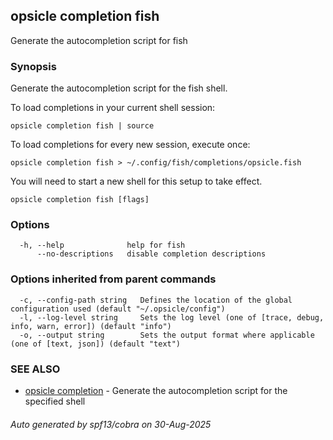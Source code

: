 ## opsicle completion fish

Generate the autocompletion script for fish

### Synopsis

Generate the autocompletion script for the fish shell.

To load completions in your current shell session:

	opsicle completion fish | source

To load completions for every new session, execute once:

	opsicle completion fish > ~/.config/fish/completions/opsicle.fish

You will need to start a new shell for this setup to take effect.


```
opsicle completion fish [flags]
```

### Options

```
  -h, --help              help for fish
      --no-descriptions   disable completion descriptions
```

### Options inherited from parent commands

```
  -c, --config-path string   Defines the location of the global configuration used (default "~/.opsicle/config")
  -l, --log-level string     Sets the log level (one of [trace, debug, info, warn, error]) (default "info")
  -o, --output string        Sets the output format where applicable (one of [text, json]) (default "text")
```

### SEE ALSO

* [opsicle completion](cli/opsicle_completion.md)	 - Generate the autocompletion script for the specified shell

###### Auto generated by spf13/cobra on 30-Aug-2025

